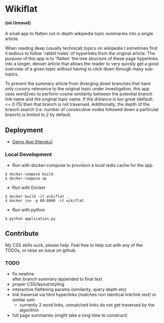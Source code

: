 # Wikiflat
#### (né Unravel)
A small app to flatten out in depth wikipedia topic summaries into a single article.

When reading deep (usually technical) topics on wikipedia I sometimes find it tedious to follow 'rabbit holes' of hyperlinks from the original article. The purpose of this app is to 'flatten' the tree structure of these page hyperlinks into a longer, denser article that allows the reader to very quickly get a good overview of a given topic without having to click down through many sub-topics.

To prevent the summary article from diverging down branches that have only cursory relevance to the original topic under investigation, this app uses word2vec to perform cosine similarity between the potential branch link name and the original topic name. If the distance is too great (default: <= 0.75) then that branch is not traversed. Additionally, the depth of the branch search (i.e. number of consecutive nodes followed down a particular branch) is limited to 2 by default.

## Deployment
- [Demo App (Heroku)](http://wikiflat.herokuapp.com)

### Local Development
- Run with docker-compose to provision a local redis cache for the app
```
$ docker-compose build
$ docker-compose up
```

- Run with Docker
```
$ docker build -it wikiflat .
$ docker run -p 80:8000 -it wikiflat
```

- Run with python
```
$ python application.py
```
## Contribute
My CSS skills suck, please help. Feel free to help out with any of the TODOs, or raise an issue on github.

### TODO
- fix newline <br /> after branch summary appended to final text
- proper CSS/layout/styling
- interactive flattening params (similarity, query depth etc)
- link traversal via html hyperlinks (matches non identical link/link text) or similar soln
	- currently 2 word links, unmatched links do not get traversed by the algorithm
- full page summaries (might take a long time to construct)